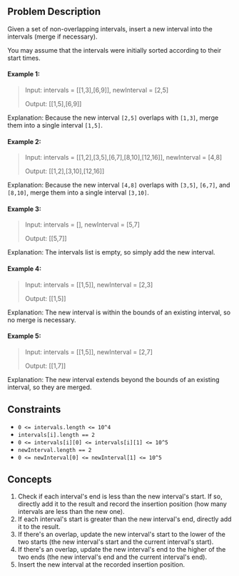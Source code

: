 ## Problem Description

Given a set of non-overlapping intervals, insert a new interval into the intervals (merge if necessary).

You may assume that the intervals were initially sorted according to their start times.

#### Example 1:
> Input: intervals = [[1,3],[6,9]], newInterval = [2,5]
> 
> Output: [[1,5],[6,9]]

Explanation: Because the new interval `[2,5]` overlaps with `[1,3]`, merge them into a single interval `[1,5]`.

#### Example 2:
> Input: intervals = [[1,2],[3,5],[6,7],[8,10],[12,16]], newInterval = [4,8]
> 
> Output: [[1,2],[3,10],[12,16]]

Explanation: Because the new interval `[4,8]` overlaps with `[3,5]`, `[6,7]`, and `[8,10]`, merge them into a single interval `[3,10]`.

#### Example 3:
> Input: intervals = [], newInterval = [5,7]
> 
> Output: [[5,7]]

Explanation: The intervals list is empty, so simply add the new interval.

#### Example 4:
> Input: intervals = [[1,5]], newInterval = [2,3]
> 
> Output: [[1,5]]

Explanation: The new interval is within the bounds of an existing interval, so no merge is necessary.

#### Example 5:
> Input: intervals = [[1,5]], newInterval = [2,7]
> 
> Output: [[1,7]]

Explanation: The new interval extends beyond the bounds of an existing interval, so they are merged.

## Constraints

- `0 <= intervals.length <= 10^4`
- `intervals[i].length == 2`
- `0 <= intervals[i][0] <= intervals[i][1] <= 10^5`
- `newInterval.length == 2`
- `0 <= newInterval[0] <= newInterval[1] <= 10^5`

## Concepts
1. Check if each interval's end is less than the new interval's start. If so, directly add it to the result and record the insertion position (how many intervals are less than the new one).
2. If each interval's start is greater than the new interval's end, directly add it to the result.
3. If there's an overlap, update the new interval's start to the lower of the two starts (the new interval's start and the current interval's start).
4. If there's an overlap, update the new interval's end to the higher of the two ends (the new interval's end and the current interval's end).
5. Insert the new interval at the recorded insertion position.
